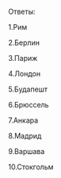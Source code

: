Ответы:

1.Рим                  


2.Берлин

3.Париж

4.Лондон

5.Будапешт

6.Брюссель

7.Анкара

8.Мадрид

9.Варшава

10.Стокгольм




